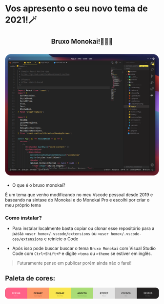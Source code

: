 # Vos apresento o seu novo tema de 2021!🪄
## 

<div align="center" width="400px">
    <h2>Bruxo Monokai!🧙🏼‍♂️<h2>
    <img src="./.github/tela.png"></img>
</div>

- O que é o bruxo monokai?

É um tema que venho modificando no meu Vscode pessoal desde 2019 e baseando na sintaxe do Monokai e do Monokai Pro e escolhi por criar o meu próprio tema

### Como instalar?

* Para instalar localmente basta copiar ou clonar esse repositório para a pasta `<user home>/.vscode/extensions` ou `<user home>/.vscode-oss/extensions` e reinicie o Code

* Após isso pode buscar buscar o tema `Bruxo Monokai` com Visual Studio Code com `Ctrl+Shift+P` e digite `>tema` ou `>theme` se estiver em inglês.

> Futuramente penso em publicar porém ainda não o farei!

## Paleta de cores:

<div align="center">
    <img src="./.github/paleta.png"></img>
</div>
